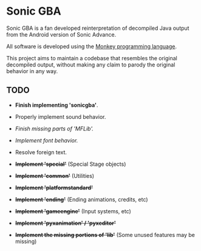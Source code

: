 # Sonic GBA

Sonic GBA is a fan developed reinterpretation of decompiled Java output from the Android version of Sonic Advance.

All software is developed using the [Monkey programming language](https://github.com/blitz-research/monkey).

This project aims to maintain a codebase that resembles the original decompiled output,
without making any claim to parody the original behavior in any way.

## TODO
* **Finish implementing 'sonicgba'**.
* Properly implement sound behavior.
* *Finish missing parts of 'MFLib'.*
* *Implement font behavior.*
* Resolve foreign text.

* **~~Implement 'special'~~** (Special Stage objects)
* **~~Implement 'common'~~** (Utilities)
* **~~Implement 'platformstandard'~~**
* **~~Implement 'ending'~~** (Ending animations, credits, etc)
* **~~Implement 'gameengine'~~** (Input systems, etc)
* **~~Implement 'pyxanimation' / 'pyxeditor'~~**
* **~~Implement the missing portions of 'lib'~~** (Some unused features may be missing)